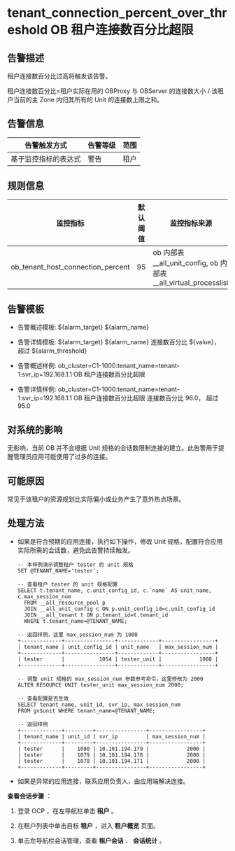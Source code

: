 tenant_connection_percent_over_threshold
OB 租户连接数百分比超限 
============================================================================



**告警描述** 
-----------------------------

租户连接数百分比过高将触发该告警。

租户连接数百分比=租户实际在用的 OBProxy 与 OBServer 的连接数大小 / 该租户当前的主 Zone 内归其所有的 Unit 的连接数上限之和。

**告警信息** 
-----------------------------



|   告警触发方式   | 告警等级 | 范围 |
|------------|------|----|
| 基于监控指标的表达式 | 警告   | 租户 |



**规则信息** 
-----------------------------



|               监控指标                | 默认阈值 |                          监控指标来源                           | 持续时间 | 检测周期 | 消除周期 |
|-----------------------------------|------|-----------------------------------------------------------|------|------|------|
| ob_tenant_host_connection_percent | 95   | ob 内部表__all_unit_config, ob 内部表 __all_virtual_processlist | 0 秒  | 60 秒 | 5 分钟 |



**告警模板** 
-----------------------------

* 告警概述模板: ${alarm_target} ${alarm_name}

  

* 告警详情模板: ${alarm_target} ${alarm_name} 连接数百分比 ${value}， 超过 ${alarm_threshold}

  

* 告警概述样例: ob_cluster=C1-1000:tenant_name=tenant-1:svr_ip=192.168.1.1 OB 租户连接数百分比超限

  

* 告警详情样例: ob_cluster=C1-1000:tenant_name=tenant-1:svr_ip=192.168.1.1 OB 租户连接数百分比超限 连接数百分比 96.0， 超过 95.0

  




**对系统的影响** 
-------------------------------

无影响，当前 OB 并不会根据 Unit 规格的会话数限制连接的建立。此告警用于提醒管理员应用可能使用了过多的连接。

**可能原因** 
-----------------------------

常见于该租户的资源规划比实际偏小或业务产生了意外热点场景。

**处理方法** 
-----------------------------

* 如果是符合预期的应用连接，执行如下操作，修改 Unit 规格，配置符合应用实际所需的会话数，避免此告警持续触发。

  ```unknow
  -- 本样例演示调整租户 tester 的 unit 规格
  SET @TENANT_NAME='tester';
  
  -- 查看租户 tester 的 unit 规格配置
  SELECT t.tenant_name, c.unit_config_id, c.`name` AS unit_name,  c.max_session_num
    FROM __all_resource_pool p
    JOIN __all_unit_config c ON p.unit_config_id=c.unit_config_id
    JOIN __all_tenant t ON p.tenant_id=t.tenant_id
    WHERE t.tenant_name=@TENANT_NAME;
  
  -- 返回样例，这里 max_session_num 为 1000
  +-------------+----------------+-------------+-----------------+
  | tenant_name | unit_config_id | unit_name   | max_session_num |
  +-------------+----------------+-------------+-----------------+
  | tester      |           1054 | tester_unit |            1000 |
  +-------------+----------------+-------------+-----------------+
  
  -- 调整 unit 规格的 max_session_num 参数参考命令，这里修改为 2000
  ALTER RESOURCE UNIT tester_unit max_session_num 2000;
  
  -- 查看配置是否生效
  SELECT tenant_name, unit_id, svr_ip, max_session_num
  FROM gv$unit WHERE tenant_name=@TENANT_NAME;
  
  -- 返回样例
  +-------------+---------+----------------+-----------------+
  | tenant_name | unit_id | svr_ip         | max_session_num |
  +-------------+---------+----------------+-----------------+
  | tester      |    1080 | 10.101.194.179 |            2000 |
  | tester      |    1079 | 10.101.194.178 |            2000 |
  | tester      |    1078 | 10.101.194.171 |            2000 |
  +-------------+---------+----------------+-----------------+
  ```

  

* 如果是异常的应用连接，联系应用负责人，由应用端解决连接。

  




**查看会话步骤** ：

1. 登录 OCP ，在左导航栏单击 **租户** 。

   

2. 在租户列表中单击目标 **租户** ，进入 **租户概览** 页面。

   

3. 单击左导航栏会话管理，查看 **租户会话** 、 **会话统计** 。

   




